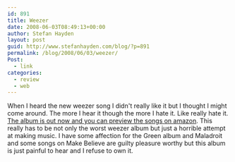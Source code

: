 ```yaml
---
id: 891
title: Weezer
date: 2008-06-03T08:49:13+00:00
author: Stefan Hayden
layout: post
guid: http://www.stefanhayden.com/blog/?p=891
permalink: /blog/2008/06/03/weezer/
Post:
  - link
categories:
  - review
  - web
---
```

When I heard the new weezer song I didn't really like it but I thought I might come around. The more I hear it though the more I hate it. Like really hate it. <a href="http://www.amazon.com/gp/product/B001A62PP6/stefanhayden-20">The album is out now and you can preview the songs on amazon</a>. This really has to be not only the worst weezer album but just a horrible attempt at making music. I have some affection for the Green album and Maladroit and some songs on Make Believe are guilty pleasure worthy but this album is just painful to hear and I refuse to own it.